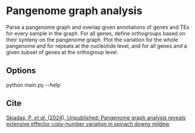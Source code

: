 # Pangenome graph analysis
Parse a pangenome graph and overlap given annotations of genes and TEs for every sample in the graph. For all genes, define orthogroups based on their synteny on the pangenome graph. Plot the variation for the whole pangenome and for repeats at the nucleotide level, and for all genes and a given subset of genes at the orthogroup level.

## Options
python main.py --help

## Cite
[Skiadas, P. *et al*. (2024), Unpublished: Pangenome graph analysis reveals extensive effector copy-number variation in spinach downy mildew](https://www.biorxiv.org/content/10.1101/2024.05.30.596583v1)

